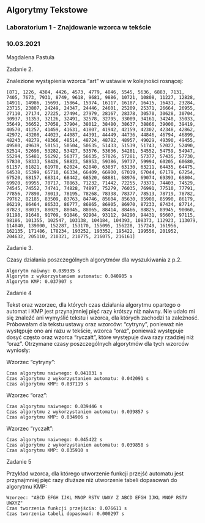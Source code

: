 ## Algorytmy Tekstowe
### Laboratorium 1 - Znajdowanie wzorca w tekście
### 10.03.2021
Magdalena Pastuła

Zadanie 2. 

Znalezione wystąpienia wzorca “art” w ustawie w kolejności rosnącej:
```
[871, 1226, 4384, 4426, 4573, 4779, 4846, 5545, 5636, 6883, 7131, 7405, 7673, 7931, 8749, 9618, 9681, 9886, 10721, 10808, 11227, 12828, 14911, 14986, 15693, 15864, 15974, 16117, 16187, 16415, 16431, 23284, 23715, 23807, 24249, 24347, 24446, 24601, 25209, 25371, 26664, 26955, 27110, 27174, 27225, 27494, 27979, 28167, 28378, 30570, 30628, 30704, 30937, 31353, 32126, 32491, 32578, 32795, 33089, 34161, 34248, 35033, 35649, 36652, 37058, 37904, 38012, 38480, 38637, 38866, 39000, 39419, 40570, 41257, 41459, 41631, 41807, 41942, 42159, 42302, 42348, 42862, 42972, 43208, 44023, 44087, 44391, 44449, 44736, 44846, 46794, 46899, 48243, 48279, 48366, 48514, 48724, 48782, 48957, 49029, 49390, 49455, 49580, 49639, 50151, 50504, 50635, 51433, 51539, 51743, 52027, 52490, 52514, 52696, 53282, 53427, 53576, 53636, 54281, 54552, 54759, 54947, 55294, 55481, 56292, 56377, 56635, 57026, 57281, 57377, 57435, 57730, 57830, 58333, 58426, 58823, 58953, 59386, 59737, 59994, 60205, 60680, 61157, 61821, 61970, 62024, 62840, 63037, 63130, 63211, 64435, 64475, 64538, 65399, 65710, 66334, 66409, 66900, 67019, 67044, 67179, 67254, 67520, 68157, 68314, 68442, 68520, 68881, 68976, 69074, 69393, 69804, 69920, 69955, 70717, 70863, 71232, 71442, 72255, 73371, 74403, 74529, 74545, 74552, 74741, 74828, 74897, 75279, 76035, 76991, 77510, 77791, 77856, 77890, 78013, 78195, 78268, 78338, 78377, 78513, 78719, 78782, 79762, 82185, 83509, 83763, 84746, 85604, 85630, 85908, 85990, 86179, 86219, 86464, 86533, 86777, 86865, 86905, 86970, 87233, 87434, 87714, 87823, 88019, 88029, 88045, 88065, 88414, 88466, 88825, 89945, 90060, 91198, 91648, 91709, 91846, 92904, 93112, 94290, 94431, 95607, 97115, 98186, 101355, 102547, 103138, 104184, 104393, 108373, 112923, 113079, 114040, 139000, 152287, 153170, 155095, 156228, 157249, 161956, 162135, 171486, 178234, 193252, 193352, 195422, 199556, 201952, 204632, 205110, 210321, 210775, 216075, 216161]
```

Zadanie 3. 

Czasy działania poszczególnych algorytmów dla wyszukiwania z p.2.
```
Algorytm naiwny: 0.039335 s
Algorytm z wykorzystaniem automatu: 0.040905 s
Algorytm KMP: 0.037907 s
```

Zadanie 4

Tekst oraz wzorzec, dla których czas działania algorytmu opartego o automat i KMP
jest przynajmniej pięć razy krótszy niż naiwny.
Nie udało mi się znaleźć ani wymyślić tekstu i wzorca, dla których zachodzi ta zależność.
Próbowałam dla tekstu ustawy oraz wzorców: “cytryny”, ponieważ nie występuje ono ani razu
w tekście, wzorca “oraz”, ponieważ występuje dosyć często oraz wzorca “ryczałt”, które
występuje dwa razy rzadziej niż “oraz”. Otrzymane czasy poszczególnych algorytmów dla tych
wzorców wyniosły:

Wzorzec “cytryny”:
```
Czas algorytmu naiwnego: 0.041031 s
Czas algorytmu z wykorzystaniem automatu: 0.042091 s
Czas algorytmu KMP: 0.037119 s
```
Wzorzec “oraz”:
```
Czas algorytmu naiwnego: 0.039446 s
Czas algorytmu z wykorzystaniem automatu: 0.039857 s
Czas algorytmu KMP: 0.034906 s
```
Wzorzec “ryczałt”:
```
Czas algorytmu naiwnego: 0.045422 s
Czas algorytmu z wykorzystaniem automatu: 0.039858 s
Czas algorytmu KMP: 0.035910 s
```

Zadanie 5

Przykład wzorca, dla którego utworzenie funkcji przejść automatu jest przynajmniej pięć razy
dłuższe niż utworzenie tabeli dopasowań do algorytmu KMP:
```
Wzorzec: "ABCD EFGH IJKL MNOP RSTV UWXY Z ABCD EFGH IJKL MNOP RSTV UWXYZ"
Czas tworzenia funkcji przejścia: 0.076611 s
Czas tworzenia tabeli dopasowań: 0.000297 s
```